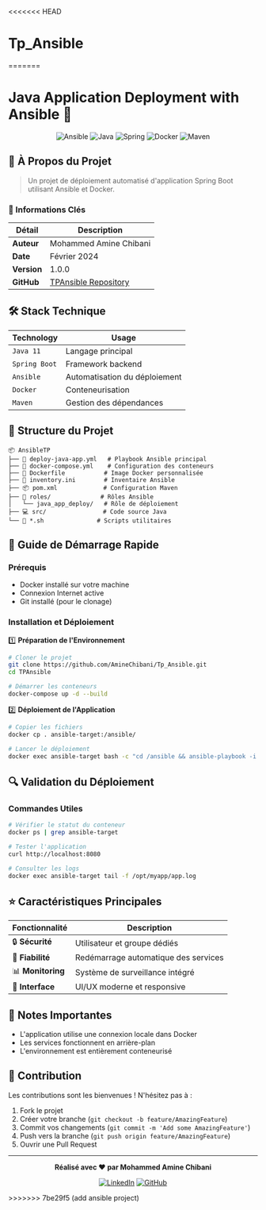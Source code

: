 <<<<<<< HEAD
# Tp_Ansible
=======
# Java Application Deployment with Ansible 🚀

<div align="center">

![Ansible](https://img.shields.io/badge/Ansible-EE0000?style=for-the-badge&logo=ansible&logoColor=white)
![Java](https://img.shields.io/badge/Java-ED8B00?style=for-the-badge&logo=openjdk&logoColor=white)
![Spring](https://img.shields.io/badge/Spring-6DB33F?style=for-the-badge&logo=spring&logoColor=white)
![Docker](https://img.shields.io/badge/Docker-2496ED?style=for-the-badge&logo=docker&logoColor=white)
![Maven](https://img.shields.io/badge/Maven-C71A36?style=for-the-badge&logo=apache-maven&logoColor=white)

</div>

## 📌 À Propos du Projet

> Un projet de déploiement automatisé d'application Spring Boot utilisant Ansible et Docker.

### 🎯 Informations Clés
| Détail | Description |
|--------|-------------|
| **Auteur** | Mohammed Amine Chibani |
| **Date** | Février 2024 |
| **Version** | 1.0.0 |
| **GitHub** | [TPAnsible Repository](https://github.com/AmineChibani/Tp_Ansible) |

## 🛠️ Stack Technique

<div align="center">

| Technology | Usage |
|------------|--------|
| `Java 11` | Langage principal |
| `Spring Boot` | Framework backend |
| `Ansible` | Automatisation du déploiement |
| `Docker` | Conteneurisation |
| `Maven` | Gestion des dépendances |

</div>

## 📂 Structure du Projet

```plaintext
📦 AnsibleTP
├── 📄 deploy-java-app.yml   # Playbook Ansible principal
├── 🐳 docker-compose.yml    # Configuration des conteneurs
├── 🔧 Dockerfile           # Image Docker personnalisée
├── 📝 inventory.ini        # Inventaire Ansible
├── 📦 pom.xml             # Configuration Maven
├── 📁 roles/              # Rôles Ansible
│   └── java_app_deploy/   # Rôle de déploiement
├── 💻 src/                # Code source Java
└── 📜 *.sh               # Scripts utilitaires
```

## 🚀 Guide de Démarrage Rapide

### Prérequis
- Docker installé sur votre machine
- Connexion Internet active
- Git installé (pour le clonage)

### Installation et Déploiement

1️⃣ **Préparation de l'Environnement**
```bash
# Cloner le projet
git clone https://github.com/AmineChibani/Tp_Ansible.git
cd TPAnsible

# Démarrer les conteneurs
docker-compose up -d --build
```

2️⃣ **Déploiement de l'Application**
```bash
# Copier les fichiers
docker cp . ansible-target:/ansible/

# Lancer le déploiement
docker exec ansible-target bash -c "cd /ansible && ansible-playbook -i inventory.ini deploy-java-app.yml"
```

## 🔍 Validation du Déploiement

### Commandes Utiles

```bash
# Vérifier le statut du conteneur
docker ps | grep ansible-target

# Tester l'application
curl http://localhost:8080

# Consulter les logs
docker exec ansible-target tail -f /opt/myapp/app.log
```

## ⭐ Caractéristiques Principales

<div align="center">

| Fonctionnalité | Description |
|----------------|-------------|
| 🔒 **Sécurité** | Utilisateur et groupe dédiés |
| 🔄 **Fiabilité** | Redémarrage automatique des services |
| 📊 **Monitoring** | Système de surveillance intégré |
| 🎨 **Interface** | UI/UX moderne et responsive |

</div>

## 📝 Notes Importantes

- L'application utilise une connexion locale dans Docker
- Les services fonctionnent en arrière-plan
- L'environnement est entièrement conteneurisé

## 🤝 Contribution

Les contributions sont les bienvenues ! N'hésitez pas à :
1. Fork le projet
2. Créer votre branche (`git checkout -b feature/AmazingFeature`)
3. Commit vos changements (`git commit -m 'Add some AmazingFeature'`)
4. Push vers la branche (`git push origin feature/AmazingFeature`)
5. Ouvrir une Pull Request

---

<div align="center">

**Réalisé avec ❤️ par Mohammed Amine Chibani**

[![LinkedIn](https://img.shields.io/badge/LinkedIn-0077B5?style=for-the-badge&logo=linkedin&logoColor=white)](https://www.linkedin.com/in/mohamed-amine-chibani-9a6645237/)
[![GitHub](https://img.shields.io/badge/GitHub-100000?style=for-the-badge&logo=github&logoColor=white)](https://github.com/AmineChibani)

</div> 
>>>>>>> 7be29f5 (add ansible project)
